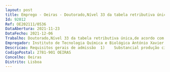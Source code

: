 ```yaml
--- 
layout: post
title: Emprego - Oeiras - Doutorado,Nível 33 da tabela retributiva única,de acordo com o Dec-Reg. n.º 11-A/2017,de 29/12
Id: 92012
Ref: OE202111/0536
DataAbertura: 2021-11-23
DataFecho: 2021-12-06
Trabalho: Doutorado,Nível 33 da tabela retributiva única,de acordo com o Dec-Reg. n.º 11-A/2017,de 29/12
Empregador: Instituto de Tecnologia Química e Biológica António Xavier - ITQB NOVA - Institute of Chemical and B
Descricao: Requisitos gerais de admissão  1)	Substancial produção científica com patentes e artigos publicados em revistas internacionais (preferencialmente na área das tecnologias da saúde) 2)	Experiência profissional em contexto empresarial na área da biotecnologia  3)	Experiência profissional em transferência de tecnologia em ambiente académico 4)	Interesse nas áreas de empreendedorismo, gestão e comercialização de propriedade intelectual 5)	Capacidade comprovada de organização de trabalho e gestão de prioridades 6)	Capacidade comprovada de trabalho em equipa e iniciativa proatividade 7)	Proficiência em Inglês, escrito e falado.
CodigoPostal: 2781-901 OEIRAS
Concelho: Oeiras
Distrito: Lisboa
--- 
```

